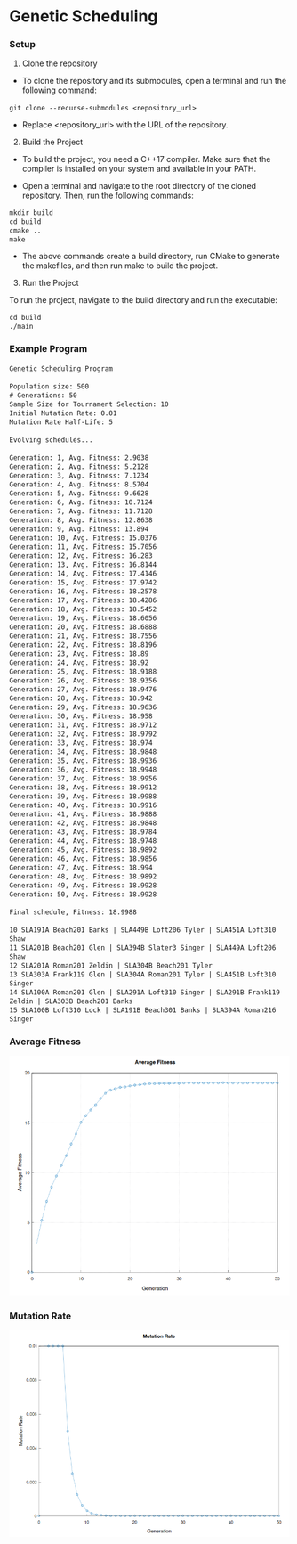 
# Genetic Scheduling

### Setup

1. Clone the repository
- To clone the repository and its submodules, open a terminal and run the following command:

`git clone --recurse-submodules <repository_url>`

- Replace <repository_url> with the URL of the repository.

2. Build the Project

- To build the project, you need a C++17 compiler. Make sure that the compiler is installed on your system and available in your PATH.

- Open a terminal and navigate to the root directory of the cloned repository. Then, run the following commands:

```
mkdir build
cd build
cmake ..
make
```
- The above commands create a build directory, run CMake to generate the makefiles, and then run make to build the project.

3. Run the Project

To run the project, navigate to the build directory and run the executable:

```
cd build
./main
```



### Example Program
```
Genetic Scheduling Program

Population size: 500
# Generations: 50
Sample Size for Tournament Selection: 10
Initial Mutation Rate: 0.01
Mutation Rate Half-Life: 5

Evolving schedules...

Generation: 1, Avg. Fitness: 2.9038
Generation: 2, Avg. Fitness: 5.2128
Generation: 3, Avg. Fitness: 7.1234
Generation: 4, Avg. Fitness: 8.5704
Generation: 5, Avg. Fitness: 9.6628
Generation: 6, Avg. Fitness: 10.7124
Generation: 7, Avg. Fitness: 11.7128
Generation: 8, Avg. Fitness: 12.8638
Generation: 9, Avg. Fitness: 13.894
Generation: 10, Avg. Fitness: 15.0376
Generation: 11, Avg. Fitness: 15.7056
Generation: 12, Avg. Fitness: 16.283
Generation: 13, Avg. Fitness: 16.8144
Generation: 14, Avg. Fitness: 17.4146
Generation: 15, Avg. Fitness: 17.9742
Generation: 16, Avg. Fitness: 18.2578
Generation: 17, Avg. Fitness: 18.4286
Generation: 18, Avg. Fitness: 18.5452
Generation: 19, Avg. Fitness: 18.6056
Generation: 20, Avg. Fitness: 18.6888
Generation: 21, Avg. Fitness: 18.7556
Generation: 22, Avg. Fitness: 18.8196
Generation: 23, Avg. Fitness: 18.89
Generation: 24, Avg. Fitness: 18.92
Generation: 25, Avg. Fitness: 18.9188
Generation: 26, Avg. Fitness: 18.9356
Generation: 27, Avg. Fitness: 18.9476
Generation: 28, Avg. Fitness: 18.942
Generation: 29, Avg. Fitness: 18.9636
Generation: 30, Avg. Fitness: 18.958
Generation: 31, Avg. Fitness: 18.9712
Generation: 32, Avg. Fitness: 18.9792
Generation: 33, Avg. Fitness: 18.974
Generation: 34, Avg. Fitness: 18.9848
Generation: 35, Avg. Fitness: 18.9936
Generation: 36, Avg. Fitness: 18.9948
Generation: 37, Avg. Fitness: 18.9956
Generation: 38, Avg. Fitness: 18.9912
Generation: 39, Avg. Fitness: 18.9988
Generation: 40, Avg. Fitness: 18.9916
Generation: 41, Avg. Fitness: 18.9888
Generation: 42, Avg. Fitness: 18.9848
Generation: 43, Avg. Fitness: 18.9784
Generation: 44, Avg. Fitness: 18.9748
Generation: 45, Avg. Fitness: 18.9892
Generation: 46, Avg. Fitness: 18.9856
Generation: 47, Avg. Fitness: 18.994
Generation: 48, Avg. Fitness: 18.9892
Generation: 49, Avg. Fitness: 18.9928
Generation: 50, Avg. Fitness: 18.9928

Final schedule, Fitness: 18.9988

10 SLA191A Beach201 Banks | SLA449B Loft206 Tyler | SLA451A Loft310 Shaw 
11 SLA201B Beach201 Glen | SLA394B Slater3 Singer | SLA449A Loft206 Shaw 
12 SLA201A Roman201 Zeldin | SLA304B Beach201 Tyler 
13 SLA303A Frank119 Glen | SLA304A Roman201 Tyler | SLA451B Loft310 Singer 
14 SLA100A Roman201 Glen | SLA291A Loft310 Singer | SLA291B Frank119 Zeldin | SLA303B Beach201 Banks 
15 SLA100B Loft310 Lock | SLA191B Beach301 Banks | SLA394A Roman216 Singer
```

### Average Fitness
![Average Fitness](docs/average_fitness.png)

### Mutation Rate
![Mutation Rate](docs/mutation_rate.png)


